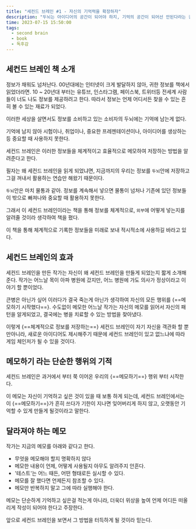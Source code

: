 ```yaml
---
title: "세컨드 브레인 #1 - 자신의 기억력을 확장하자"
description: "두뇌는 아이디어의 공간이 되어야 하지, 기억의 공간이 되어선 안된다라는 걸 강조하는 책"
time: 2023-07-15 15:50:00
tags:
  - second brain
  - book
  - 독후감
---
```



## 세컨드 브레인 책 소개

정보가 채워도 넘처난다. 00년대에는 인터넷이 크게 발달하지 않아, 귀한 정보를 책에서 읽었더라면. 10 ~ 20년대 부터는 유튜브, 인스타그램, 페이스북, 트위터등 전세계 사람들이 너도 나도 정보를 제공하려고 한다. 따라서 정보는 언제 어디서든 찾을 수 있는 흔히 볼 수 있는 재료가 되었다.

이러한 세상을 살면서도 정보를 소비하고 있는 소비자의 두뇌에는 기억에 남는게 없다.

기억에 남지 않아 시험이나, 취업이나, 중요한 프레젠테이션이나, 아이디어를 생상하는 등 중요할 때 사용하지 못한다.

세컨드 브레인은 이러한 정보들을 체계적이고 효율적으로 메모하여 저장하는 방법을 알려준다고 한다.

필자는 왜 세컨드 브레인을 읽게 되었냐면, 지금까지의 우리는 정보를 `두뇌`안에 저장하고 그걸 꺼내서 활용하는 연습만 해왔기 때문이다.

`두뇌`안은 마치 물통과 같아. 정보를 계속해서 넣으면 물통이 넘처나 기존에 있던 정보들이 밖으로 빠져나와 중요할 때 활용하지 못한다.

그래서 이 세컨드 브레인이라는 책을 통해 정보를 체계적으로, `외부`에 어떻게 넣는지를 알려줄 것이라 생각하여 책을 폈다.

이 책을 통해 체계적으로 기록한 정보들을 미래로 보내 적시적소에 사용하길 바라고 있다. 

## 세컨드 브레인의 효과

세컨드 브레인을 만든 작가는 자신이 왜 세컨드 브레인을 만들게 되었는지 짧게 소개해 준다. 작가는 어느날 목이 아파 병원에 갔지만, 어느 병원에 가도 의사가 정상이라고 이야기 할 뿐이었다.

큰병은 아닌가 싶어 이러다가 결국 죽는게 아닌가 생각하여 자신의 모든 행위를 {==메모하기 시작했다==}. 수도없이 메모한 어느날 작가는 자신의 메모를 읽어서 자신의 패턴을 알게되었고, 결국에는 병을 치료할 수 있는 방법을 찾아냈다. 

이렇게 {==체계적으로 정보를 저장하는==} 세컨드 브레인이 자기 자신을 객관화 할 뿐만아니라, 새로운 아이디어도 제시해주기 때문에  세컨드 브레인이 있고 없느냐에 따라 게임 체인저가 될 수 있을 것이다.

## 메모하기 라는 단순한 행위의 기적

세컨드 브레인은 과거에서 부터 쭉 이어온 우리의 {==메모하기==} 행위 부터 시작한다.

이 메모는 자신이 기억하고 싶은 것이 있을 때 보통 하게 되는데, 세컨드 브레인에서는 이 {==메모하기==}가 흔히 쓰다가 기한이 지나면 잊어버리게 하지 않고, 오랫동안 기억할 수 있게 만들게 될것이라고 말한다.

## 달라져야 하는 메모

작가는 지금의 메모를 아래와 같다고 한다.

* 무엇을 메모해야 할지 명확하지 않다
* 메모한 내용이 언제, 어떻게 사용될지 아무도 알려주지 안흔다.
* '테스트'는 어느 때든, 어떤 형태로든 실시할 수 있다.
* 메모를 잘 했다면 언제든지 참조할 수 있다.
* 메모만 반복하지 말고 그에 따라 실행해야 한다.

메모는 단순하게 기억하고 싶은걸 적는게 아니라, 더욱더 위상을 높여 언제 어디든 떠올리게 작성이 되어야 한다고 주장한다.

앞으로 세컨드 브레인을 보면서 그 방법을 터득하게 될 것이라 믿는다.


